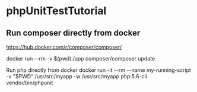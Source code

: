 # phpUnitTestTutorial

## Run composer directly from docker <br/>
https://hub.docker.com/r/composer/composer/

docker run --rm -v $(pwd):/app composer/composer update

Run php directly from docker
docker run -it --rm --name my-running-script -v "$PWD":/usr/src/myapp -w /usr/src/myapp php:5.6-cli vendor/bin/phpunit
